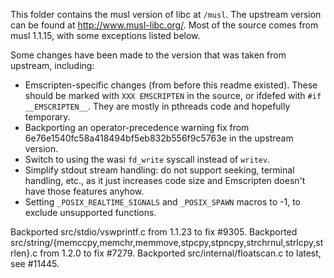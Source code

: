 This folder contains the musl version of libc at `/musl`. The upstream version can be found at http://www.musl-libc.org/.
Most of the source comes from musl 1.1.15, with some exceptions listed below.

Some changes have been made to the version that was taken from upstream, including:

 * Emscripten-specific changes (from before this readme existed). These should be marked with `XXX EMSCRIPTEN` in the source, or ifdefed with `#if __EMSCRIPTEN__`. They are mostly in pthreads code and hopefully temporary.
 * Backporting an operator-precedence warning fix from 6e76e1540fc58a418494bf5eb832b556f9c5763e in the upstream version.
 * Switch to using the wasi `fd_write` syscall instead of `writev`.
 * Simplify stdout stream handling: do not support seeking, terminal handling, etc., as it just increases code size and Emscripten doesn't have those features anyhow.
 * Setting `_POSIX_REALTIME_SIGNALS` and `_POSIX_SPAWN` macros to -1, to exclude unsupported functions.

Backported src/stdio/vswprintf.c from 1.1.23 to fix #9305.
Backported src/string/{memccpy,memchr,memmove,stpcpy,stpncpy,strchrnul,strlcpy,strlen}.c from 1.2.0 to fix #7279.
Backported src/internal/floatscan.c to latest, see #11445.
